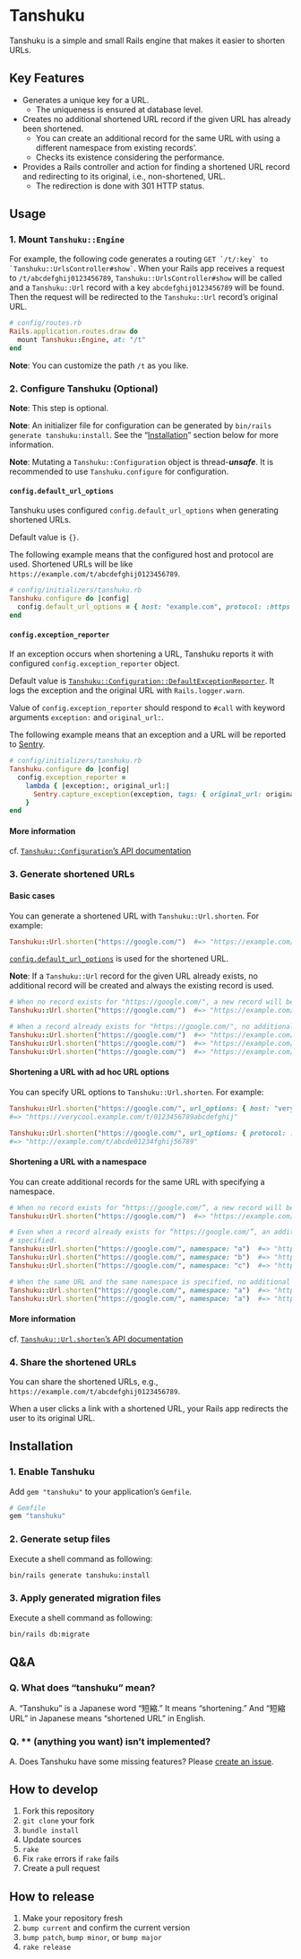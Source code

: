 # Tanshuku

Tanshuku is a simple and small Rails engine that makes it easier to shorten URLs.

## Key Features

- Generates a unique key for a URL.
  - The uniqueness is ensured at database level.
- Creates no additional shortened URL record if the given URL has already been shortened.
  - You can create an additional record for the same URL with using a different namespace from existing records’.
  - Checks its existence considering the performance.
- Provides a Rails controller and action for finding a shortened URL record and redirecting to its original, i.e., non-shortened, URL.
  - The redirection is done with 301 HTTP status.

## Usage

### 1. Mount `Tanshuku::Engine`

For example, the following code generates a routing `` GET `/t/:key` to `Tanshuku::UrlsController#show` ``. When your Rails app receives a request to `/t/abcdefghij0123456789`, `Tanshuku::UrlsController#show` will be called and a `Tanshuku::Url` record with a key `abcdefghij0123456789` will be found. Then the request will be redirected to the `Tanshuku::Url` record’s original URL.

```rb
# config/routes.rb
Rails.application.routes.draw do
  mount Tanshuku::Engine, at: "/t"
end
```

**Note**: You can customize the path `/t` as you like.

### 2. Configure Tanshuku (Optional)

**Note**: This step is optional.

**Note**: An initializer file for configuration can be generated by `bin/rails generate tanshuku:install`. See the “[Installation](#installation)” section below for more information.

**Note**: Mutating a `Tanshuku::Configuration` object is thread-**_unsafe_**. It is recommended to use `Tanshuku.configure` for configuration.

#### `config.default_url_options`

Tanshuku uses configured `config.default_url_options` when generating shortened URLs.

Default value is `{}`.

The following example means that the configured host and protocol are used. Shortened URLs will be like `https://example.com/t/abcdefghij0123456789`.

```rb
# config/initializers/tanshuku.rb
Tanshuku.configure do |config|
  config.default_url_options = { host: "example.com", protocol: :https }
end
```

#### `config.exception_reporter`

If an exception occurs when shortening a URL, Tanshuku reports it with configured `config.exception_reporter` object.

Default value is [`Tanshuku::Configuration::DefaultExceptionReporter`](https://kg8m.github.io/tanshuku/Tanshuku/Configuration/DefaultExceptionReporter.html). It logs the exception and the original URL with `Rails.logger.warn`.

Value of `config.exception_reporter` should respond to `#call` with keyword arguments `exception:` and `original_url:`.

The following example means that an exception and a URL will be reported to [Sentry](https://sentry.io/).

```rb
# config/initializers/tanshuku.rb
Tanshuku.configure do |config|
  config.exception_reporter =
    lambda { |exception:, original_url:|
      Sentry.capture_exception(exception, tags: { original_url: original_url })
    }
end
```

#### More information

cf. [`Tanshuku::Configuration`’s API documentation](https://kg8m.github.io/tanshuku/Tanshuku/Configuration.html)

### 3. Generate shortened URLs

#### Basic cases

You can generate a shortened URL with `Tanshuku::Url.shorten`. For example:

```rb
Tanshuku::Url.shorten("https://google.com/")  #=> "https://example.com/t/abcdefghij0123456789"
```

[`config.default_url_options`](https://kg8m.github.io/tanshuku/Tanshuku/Configuration.html#default_url_options-instance_method) is used for the shortened URL.

**Note**: If a `Tanshuku::Url` record for the given URL already exists, no additional record will be created and always the existing record is used.

```rb
# When no record exists for "https://google.com/", a new record will be created.
Tanshuku::Url.shorten("https://google.com/")  #=> "https://example.com/t/abcde0123456789fghij"

# When a record already exists for "https://google.com/", no additional record will be created.
Tanshuku::Url.shorten("https://google.com/")  #=> "https://example.com/t/abcde0123456789fghij"
Tanshuku::Url.shorten("https://google.com/")  #=> "https://example.com/t/abcde0123456789fghij"
Tanshuku::Url.shorten("https://google.com/")  #=> "https://example.com/t/abcde0123456789fghij"
```

#### Shortening a URL with ad hoc URL options

You can specify URL options to `Tanshuku::Url.shorten`. For example:

```rb
Tanshuku::Url.shorten("https://google.com/", url_options: { host: "verycool.example.com" })
#=> "https://verycool.example.com/t/0123456789abcdefghij"

Tanshuku::Url.shorten("https://google.com/", url_options: { protocol: :http })
#=> "http://example.com/t/abcde01234fghij56789"
```

#### Shortening a URL with a namespace

You can create additional records for the same URL with specifying a namespace.

```rb
# When no record exists for “https://google.com/”, a new record will be created.
Tanshuku::Url.shorten("https://google.com/")  #=> "https://example.com/t/abc012def345ghi678j9"

# Even when a record already exists for “https://google.com/”, an additional record will be created if namespace is
# specified.
Tanshuku::Url.shorten("https://google.com/", namespace: "a")  #=> "https://example.com/t/ab01cd23ef45gh67ij89"
Tanshuku::Url.shorten("https://google.com/", namespace: "b")  #=> "https://example.com/t/a0b1c2d3e4f5g6h7i8j9"
Tanshuku::Url.shorten("https://google.com/", namespace: "c")  #=> "https://example.com/t/abcd0123efgh4567ij89"

# When the same URL and the same namespace is specified, no additional record will be created.
Tanshuku::Url.shorten("https://google.com/", namespace: "a")  #=> "https://example.com/t/ab01cd23ef45gh67ij89"
Tanshuku::Url.shorten("https://google.com/", namespace: "a")  #=> "https://example.com/t/ab01cd23ef45gh67ij89"
```

#### More information

cf. [`Tanshuku::Url.shorten`’s API documentation](https://kg8m.github.io/tanshuku/Tanshuku/Url.html#shorten-class_method)

### 4. Share the shortened URLs

You can share the shortened URLs, e.g., `https://example.com/t/abcdefghij0123456789`.

When a user clicks a link with a shortened URL, your Rails app redirects the user to its original URL.

## Installation

### 1. Enable Tanshuku

Add `gem "tanshuku"` to your application’s `Gemfile`.

```rb
# Gemfile
gem "tanshuku"
```

### 2. Generate setup files

Execute a shell command as following:

```sh
bin/rails generate tanshuku:install
```

### 3. Apply generated migration files

Execute a shell command as following:

```sh
bin/rails db:migrate
```

## Q&amp;A

### Q. What does “tanshuku” mean?

A. “Tanshuku” is a Japanese word “短縮.” It means “shortening.” And “短縮URL” in Japanese means “shortened URL” in English.

### Q. \*\* (anything you want) isn’t implemented?

A. Does Tanshuku have some missing features? Please [create an issue](https://github.com/kg8m/tanshuku/issues/new).

## How to develop

1. Fork this repository
1. `git clone` your fork
1. `bundle install`
1. Update sources
1. `rake`
1. Fix `rake` errors if `rake` fails
1. Create a pull request

## How to release

1. Make your repository fresh
1. `bump current` and confirm the current version
1. `bump patch`, `bump minor`, or `bump major`
1. `rake release`
